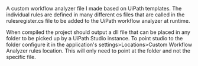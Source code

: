 A custom workflow analyzer file I made based on UiPath templates. The individual rules are defined in many different cs files that are called in the rulesregister.cs file to be added to the UiPath workflow analyzer at runtime.

When compiled the  project should output a dll file that can be placed in any folder to be picked up by a UiPath Studio instance. To point studio to the folder configure it in the application's settings>Locations>Custom Workflow Analyzer rules location. This will only need to point at the folder and not the specific file.
